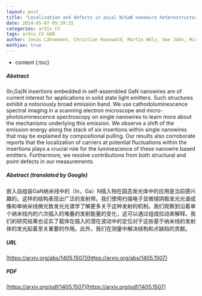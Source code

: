 ```yaml
---
layout: post
title: "Localization and defects in axial N/GaN nanowire heterostructures investigated by spatially-resolved luminescence spectroscopy"
date: 2014-05-07 05:39:15
categories: arXiv_CV
tags: arXiv_CV GAN
author: Jonas Lähnemann, Christian Hauswald, Martin Wölz, Uwe Jahn, Michael Hanke, Lutz Geelhaar, Oliver Brandt
mathjax: true
---
```


* content
{:toc}

##### Abstract
(In,Ga)N insertions embedded in self-assembled GaN nanowires are of current interest for applications in solid state light emitters. Such structures exhibit a notoriously broad emission band. We use cathodoluminescence spectral imaging in a scanning electron microscope and micro-photoluminescence spectroscopy on single nanowires to learn more about the mechanisms underlying this emission. We observe a shift of the emission energy along the stack of six insertions within single nanowires that may be explained by compositional pulling. Our results also corroborate reports that the localization of carriers at potential fluctuations within the insertions plays a crucial role for the luminescence of these nanowire based emitters. Furthermore, we resolve contributions from both structural and point defects in our measurements.

##### Abstract (translated by Google)
嵌入自组装GaN纳米线中的（In，Ga）N插入物在固态发光体中的应用是当前感兴趣的。这样的结构表现出广泛的发射带。我们使用扫描电子显微镜阴极发光光谱成像和单纳米线微光致发光光谱学了解更多关于这种发射的机制。我们观察到沿着单个纳米线内的六次插入的堆叠的发射能量的变化，这可以通过组成拉动来解释。我们的研究结果也证实了载体在插入的潜在波动中的定位对于这些基于纳米线的发射体的发光起着至关重要的作用。此外，我们在测量中解决结构和点缺陷的贡献。

##### URL
[https://arxiv.org/abs/1405.1507](https://arxiv.org/abs/1405.1507)

##### PDF
[https://arxiv.org/pdf/1405.1507](https://arxiv.org/pdf/1405.1507)

